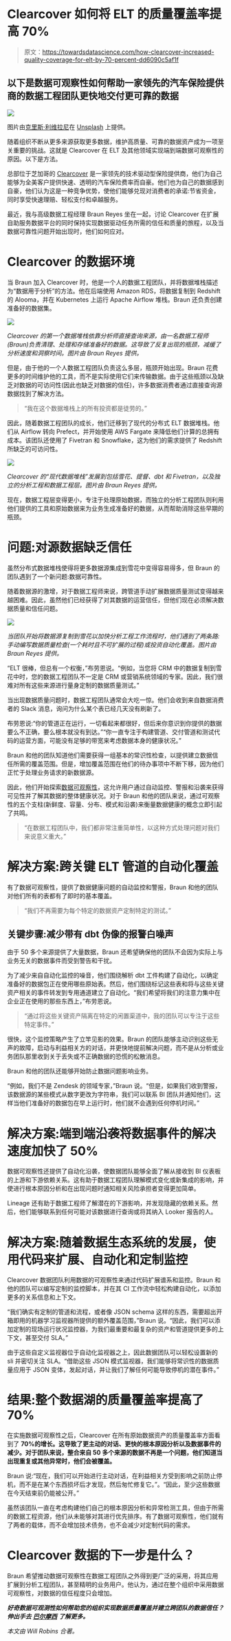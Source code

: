 # Clearcover 如何将 ELT 的质量覆盖率提高 70%

> 原文：<https://towardsdatascience.com/how-clearcover-increased-quality-coverage-for-elt-by-70-percent-dd6090c5af1f>

## 以下是数据可观察性如何帮助一家领先的汽车保险提供商的数据工程团队更快地交付更可靠的数据

![](img/3bf979f16fdace5da166d82a891a17ab.png)

图片由[克里斯·利维拉尼](https://unsplash.com/photos/HUJDz6CJEaM)在 [Unsplash](https://unsplash.com/) 上提供。

随着组织不断从更多来源获取更多数据，维护高质量、可靠的数据资产成为一项至关重要的挑战。这就是 Clearcover 在 ELT 及其他领域实现端到端数据可观察性的原因。以下是方法。

总部位于芝加哥的 [Clearcover](https://clearcover.com/) 是一家领先的技术驱动型保险提供商，他们为自己能够为全美客户提供快速、透明的汽车保险费率而自豪。他们也为自己的数据感到自豪，他们认为这是一种竞争优势，使他们能够兑现对消费者的承诺:节省资金，同时享受快速理赔、轻松支付和卓越服务。

最近，我与高级数据工程经理 Braun Reyes 坐在一起，讨论 Clearcover 在扩展自助服务数据平台的同时保持实现数据驱动任务所需的信任和质量的旅程，以及当数据可靠性问题开始出现时，他们如何应对。

# Clearcover 的数据环境

当 Braun 加入 Clearcover 时，他是一个人的数据工程团队，并将数据堆栈描述为“数据用于分析”的方法。他在后端使用 Amazon RDS，将数据复制到 Redshift 的 Alooma，并在 Kubernetes 上运行 Apache Airflow 堆栈。Braun 还负责创建准备好的数据集。

![](img/c261bca43aabbe81ab8d9474c1aae9af.png)

*Clearcover 的第一个数据堆栈依靠分析师直接查询来源，由一名数据工程师(Braun)负责清理、处理和存储准备好的数据。这导致了反复出现的瓶颈，减缓了分析速度和洞察时间。图片由 Braun Reyes 提供。*

但是，由于他的一个人数据工程团队负责这么多层，瓶颈开始出现。Braun 花费更多的时间维护他的工具，而不是实际使用它们来传输数据。由于这些瓶颈以及缺乏对数据的可访问性(因此也缺乏对数据的信任)，许多数据消费者通过直接查询源数据找到了解决方法。

> “我在这个数据堆栈上的所有投资都是徒劳的。”

因此，随着数据工程团队的成长，他们迁移到了现代的分布式 ELT 数据堆栈。他们从 Airflow 转向 Prefect，并开始使用 AWS Fargate 来降低他们计算的总拥有成本。该团队还使用了 Fivetran 和 Snowflake，这为他们的需求提供了 Redshift 所缺乏的可访问性。

![](img/5a53affef769502e41d40afe4b4349e1.png)

*Clearcover 的“现代数据堆栈”发展到包括雪花、提督、dbt 和 Fivetran，以及独立的分析工程和数据工程层。图片由 Braun Reyes 提供。*

现在，数据工程层变得更小，专注于处理原始数据，而独立的分析工程团队则利用他们提供的工具和原始数据来为业务生成准备好的数据，从而帮助消除这些早期的瓶颈。

# 问题:对源数据缺乏信任

虽然分布式数据堆栈使得将更多数据源集成到雪花中变得容易得多，但 Braun 的团队遇到了一个新问题:数据可靠性。

随着数据源的激增，对于数据工程师来说，跨管道手动扩展数据质量测试变得越来越困难。因此，虽然他们已经获得了对其数据的运营信任，但他们现在必须解决数据质量和信任问题。

![](img/9eea2b64cf33e1e244ffaaa9aa91f4f5.png)

*当团队开始将数据源复制到雪花以加快分析工程工作流程时，他们遇到了两条路:手动编写数据质量检查(一个耗时且不可扩展的过程)或投资自动化覆盖。图片由 Braun Reyes 提供。*

“ELT 很棒，但总有一个权衡，”布劳恩说。“例如，当您将 CRM 中的数据复制到雪花中时，您的数据工程团队不一定是 CRM 或营销系统领域的专家。因此，我们很难对所有这些来源进行量身定制的数据质量测试。”

当出现数据质量问题时，数据工程团队通常会大吃一惊。他们会收到来自数据消费者的 Slack 消息，询问为什么某个表已经几天没有刷新了。

布劳恩说:“你的管道正在运行，一切看起来都很好，但后来你意识到你提供的数据要么不正确，要么根本就没有到达。”“你一直专注于构建管道、交付管道和测试代码的运营方面，可能没有足够的带宽来考虑数据本身的健康状况。”

Braun 和他的团队知道他们需要获得一组基本的常识性检查，以提供建立数据信任所需的覆盖范围。但是，增加覆盖范围在他们的待办事项中不断下移，因为他们正忙于处理业务请求的新数据源。

因此，他们开始探索[数据可观察性](https://www.montecarlodata.com/what-is-data-observability/)，这允许用户通过自动监控、警报和沿袭来获得可见性并了解其数据的整体健康状况。对于 Braun 和他的团队来说，通过可观察性的五个支柱(新鲜度、容量、分布、模式和沿袭)来衡量数据健康的概念立即引起了共鸣。

> “在数据工程团队中，我们都非常注重简单性，以这种方式处理问题对我们来说意义重大。”

# 解决方案:跨关键 ELT 管道的自动化覆盖

有了数据可观察性，提供了数据健康问题的自动监控和警报，Braun 和他的团队对他们所有的表都有了即时的基本覆盖。

> “我们不再需要为每个特定的数据资产定制特定的测试。”

## 关键步骤:减少带有 dbt 伪像的报警白噪声

由于 50 多个来源提供了大量数据，Braun 还希望确保他的团队不会因为实际上与业务无关的数据事件而受到警告和干扰。

为了减少来自自动化监控的噪音，他们围绕解析 dbt 工件构建了自动化，以确定准备好的数据包正在使用哪些原始表。然后，他们围绕标记这些表和将与这些关键资产相关的事件转发到专用通道建立了自动化。“我们希望将我们的注意力集中在企业正在使用的那些东西上，”布劳恩说。

> “通过将这些关键资产隔离在特定的闲置渠道中，我的团队可以专注于这些特定事件。”

很快，这个监控策略产生了立竿见影的效果。Braun 的团队能够主动识别这些无声的故障，启动与利益相关方的对话，并更快地提前解决问题，而不是从分析或业务团队那里收到关于丢失或不正确数据的恐慌的松散消息。

Braun 和他的团队还能够开始防止数据问题影响业务。

“例如，我们不是 Zendesk 的领域专家，”Braun 说。“但是，如果我们收到警报，该数据源的某些模式从数字更改为字符串，我们可以联系 BI 团队并通知他们，这样当他们准备好的数据包在早上运行时，他们就不会遇到任何停机时间。”

# 解决方案:端到端沿袭将数据事件的解决速度加快了 50%

数据可观察性还提供了自动化沿袭，使数据团队能够全面了解从接收到 BI 仪表板的上游和下游依赖关系。这有助于数据工程团队理解模式变化或新集成的影响，并使进行根本原因分析和在出现问题时通知相关风险承担者变得更加简单。

Lineage 还有助于数据工程师了解潜在的下游影响，并发现隐藏的依赖关系。然后，他们能够联系到任何可能对该数据进行查询或将其纳入 Looker 报告的人。

# 解决方案:随着数据生态系统的发展，使用代码来扩展、自动化和定制监控

Clearcover 数据团队利用数据的可观察性来通过代码扩展谱系和监控。Braun 和他的团队可以编写定制的监控脚本，并在其 CI 工作流中轻松构建自动化，以添加更多的关系信息和上下文。

“我们确实有定制的管道和流程，或者像 JSON schema 这样的东西，需要超出开箱即用的机器学习监视器所提供的额外覆盖范围，”Braun 说。“因此，我们可以添加定制的现场运行状况监控器，为我们最重要和最复杂的资产和管道提供更多的上下文，甚至交付 SLA。”

由于这些自定义监视器位于自动化监视器之上，因此数据团队可以轻松设置新的 sli 并密切关注 SLA。“借助这些 JSON 模式监视器，我们能够将常识性的数据质量应用于 JSON 变体，发起对话，并让我们了解任何可能导致停机的潜在事件。”

# 结果:整个数据湖的质量覆盖率提高了 70%

在实施数据可观察性之后，Clearcover 在所有原始数据资产的质量覆盖率方面看到了 **70%的增长。这导致了更主动的对话、更快的根本原因分析以及数据事件的减少。对于团队来说，整合来自 50 多个来源的数据不再是一个问题，他们知道当出现重复或其他异常时，他们会被覆盖。**

Braun 说:“现在，我们可以开始进行主动对话，在利益相关方受到影响之前防止停机，而不是在某个东西损坏后才发现，然后匆忙修复它。”。“因此，至少这些数据在今天结束前仍能被公开。”

虽然该团队一直在考虑构建他们自己的根本原因分析和异常检测工具，但由于所需的数据工程资源，他们从未能够对其进行优先排序。有了数据可观察性，他们就有了两者的载体，而不会增加技术债务，也不会减少对定制代码的需求。

# Clearcover 数据的下一步是什么？

Braun 希望推动数据可观察性在数据工程团队之外得到更广泛的采用，将其应用扩展到分析工程团队，甚至精明的业务用户。他认为，通过在整个组织中采用数据可观察性，对数据的信任程度只会增加。

***好奇数据可观测性如何帮助您的组织实现数据质量覆盖并建立跨团队的数据信任？伸出手去*** [***巴尔摩西***](https://www.linkedin.com/in/barrmoses/) ***了解更多。***

*本文由 Will Robins 合著。*